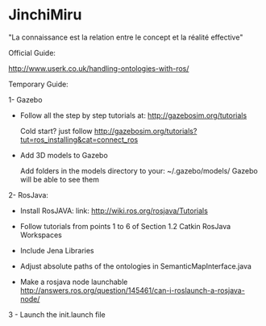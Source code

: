 # JinchiMiru
"La connaissance est la relation entre le concept et la réalité effective"

Official Guide:

http://www.userk.co.uk/handling-ontologies-with-ros/

Temporary Guide:

1- Gazebo

 - Follow all the step by step tutorials at: http://gazebosim.org/tutorials

 	Cold start? just follow http://gazebosim.org/tutorials?tut=ros_installing&cat=connect_ros

 - Add 3D models to Gazebo 

	Add folders in the models directory to your: 
	~/.gazebo/models/
	Gazebo will be able to see them 

2- RosJava:
 
- Install RosJAVA:
	link: http://wiki.ros.org/rosjava/Tutorials
	
- Follow tutorials from points 1 to 6 of Section 1.2 Catkin RosJava Workspaces

- Include Jena Libraries

- Adjust absolute paths of the ontologies in SemanticMapInterface.java 

- Make a rosjava node launchable
http://answers.ros.org/question/145461/can-i-roslaunch-a-rosjava-node/

3 - Launch the init.launch file




